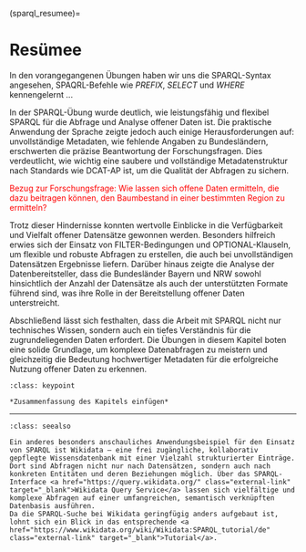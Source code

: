 (sparql_resumee)=
# Resümee

In den vorangegangenen Übungen haben wir uns die SPARQL-Syntax angesehen, SPAQRL-Befehle wie *PREFIX*, *SELECT* und *WHERE* kennengelernt
...

In der SPARQL-Übung wurde deutlich, wie leistungsfähig und flexibel SPARQL für die Abfrage und Analyse offener Daten ist. Die praktische Anwendung der Sprache zeigte jedoch auch einige Herausforderungen auf: unvollständige Metadaten, wie fehlende Angaben zu Bundesländern, erschwerten die präzise Beantwortung der Forschungsfragen. Dies verdeutlicht, wie wichtig eine saubere und vollständige Metadatenstruktur nach Standards wie DCAT-AP ist, um die Qualität der Abfragen zu sichern.

<span style="color:red">Bezug zur Forschungsfrage: Wie lassen sich offene Daten ermitteln, die dazu beitragen können, den Baumbestand in einer bestimmten Region zu ermitteln?</span>


Trotz dieser Hindernisse konnten wertvolle Einblicke in die Verfügbarkeit und Vielfalt offener Datensätze gewonnen werden. Besonders hilfreich erwies sich der Einsatz von FILTER-Bedingungen und OPTIONAL-Klauseln, um flexible und robuste Abfragen zu erstellen, die auch bei unvollständigen Datensätzen Ergebnisse liefern. Darüber hinaus zeigte die Analyse der Datenbereitsteller, dass die Bundesländer Bayern und NRW sowohl hinsichtlich der Anzahl der Datensätze als auch der unterstützten Formate führend sind, was ihre Rolle in der Bereitstellung offener Daten unterstreicht.

Abschließend lässt sich festhalten, dass die Arbeit mit SPARQL nicht nur technisches Wissen, sondern auch ein tiefes Verständnis für die zugrundeliegenden Daten erfordert. Die Übungen in diesem Kapitel boten eine solide Grundlage, um komplexe Datenabfragen zu meistern und gleichzeitig die Bedeutung hochwertiger Metadaten für die erfolgreiche Nutzung offener Daten zu erkennen.

```{admonition} Was  Sie mitnehmen sollten
:class: keypoint

*Zusammenfassung des Kapitels einfügen*
```

---

```{admonition} Zusätzliche Materialien
:class: seealso

Ein anderes besonders anschauliches Anwendungsbeispiel für den Einsatz von SPARQL ist Wikidata – eine frei zugängliche, kollaborativ gepflegte Wissensdatenbank mit einer Vielzahl strukturierter Einträge. Dort sind Abfragen nicht nur nach Datensätzen, sondern auch nach konkreten Entitäten und deren Beziehungen möglich. Über das SPARQL-Interface <a href="https://query.wikidata.org/" class="external-link" target="_blank">Wikidata Query Service</a> lassen sich vielfältige und komplexe Abfragen auf einer umfangreichen, semantisch verknüpften Datenbasis ausführen.
Da die SPARQL-Suche bei Wikidata geringfügig anders aufgebaut ist, lohnt sich ein Blick in das entsprechende <a href="https://www.wikidata.org/wiki/Wikidata:SPARQL_tutorial/de" class="external-link" target="_blank">Tutorial</a>.

```

